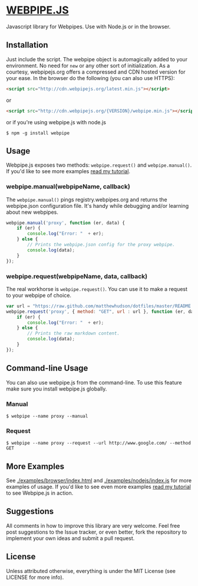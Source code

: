# [WEBPIPE.JS](http://www.matthewghudson.com/projects/webpipe.js/)

Javascript library for Webpipes. Use with Node.js or in the browser.

## Installation

Just include the script. The webpipe object is automagically added to your environment. No need for `new` or any other sort of initialization. As a courtesy, webpipejs.org offers a compressed and CDN hosted version for your ease. In the browser do the following (you can also use HTTPS):

``` html
<script src="http://cdn.webpipejs.org/latest.min.js"></script>
``` 

or 

``` html
<script src="http://cdn.webpipejs.org/{VERSION}/webpipe.min.js"></script>
```

or if you're using webpipe.js with node.js

	$ npm -g install webpipe 

## Usage

Webpipe.js exposes two methods: `webpipe.request()` and `webpipe.manual()`. If you'd like to see more examples [read my tutorial](http://www.matthewghudson.com/projects/webpipe.js/).

### webpipe.manual(webpipeName, callback)

The `webpipe.manual()` pings registry.webpipes.org and returns the webpipe.json  configuration file. It's handy while debugging and/or learning about new webpipes.

``` javascript
webpipe.manual('proxy', function (er, data) {
	if (er) {
		console.log("Error: "  + er);
	} else {
		// Prints the webpipe.json config for the proxy webpipe.
		console.log(data);
	}
});
``` 

### webpipe.request(webpipeName, data, callback)

The real workhorse is `webpipe.request()`. You can use it to make a request to your webpipe of choice.

``` javascript
var url = "https://raw.github.com/matthewhudson/dotfiles/master/README.md";
webpipe.request('proxy', { method: "GET", url : url }, function (er, data) {
	if (er) {
		console.log("Error: "  + er);
	} else {
		// Prints the raw markdown content.
		console.log(data);
	}
});
``` 

## Command-line Usage 

You can also use webpipe.js from the command-line. To use this feature make sure you install webpipe.js globally. 

### Manual

	$ webpipe --name proxy --manual
	
### Request

	$ webpipe --name proxy --request --url http://www.google.com/ --method GET

## More Examples

See [./examples/browser/index.html](https://github.com/matthewhudson/webpipe.js/blob/master/examples/browser/index.html) and [./examples/nodejs/index.js](https://github.com/matthewhudson/webpipe.js/blob/master/examples/nodejs/index.js) for more examples of usage. If you'd like to see even more examples [read my tutorial](http://www.matthewghudson.com/projects/webpipe.js/) to see Webpipe.js in action.

## Suggestions

All comments in how to improve this library are very welcome. Feel free post suggestions to the Issue tracker, or even better, fork the repository to implement your own ideas and submit a pull request.

## License

Unless attributed otherwise, everything is under the MIT License (see LICENSE for more info).